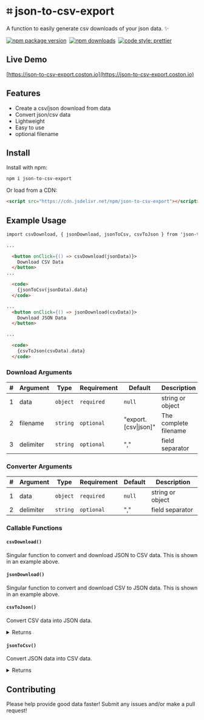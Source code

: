 # ⌗ json-to-csv-export

A function to easily generate csv downloads of your json data. ✨

[![npm package version](https://badge.fury.io/js/json-to-csv-export.svg)](https://www.npmjs.com/package/json-to-csv-export)&nbsp;
[![npm downloads](https://img.shields.io/npm/dm/json-to-csv-export.svg)](https://www.npmjs.com/package/json-to-csv-export)&nbsp;
[![code style: prettier](https://img.shields.io/badge/code_style-prettier-ff69b4.svg)](https://prettier.io)

## Live Demo

[https://json-to-csv-export.coston.io](https://json-to-csv-export.coston.io)

## Features

- Create a csv/json download from data
- Convert json/csv data
- Lightweight
- Easy to use
- optional filename

## Install

Install with npm:

```sh
npm i json-to-csv-export
```

Or load from a CDN:

```html
<script src="https://cdn.jsdelivr.net/npm/json-to-csv-export"></script>
```

## Example Usage

```html
import csvDownload, { jsonDownload, jsonToCsv, csvToJson } from 'json-to-csv-export'

...

  <button onClick={() => csvDownload(jsonData)}>
    Download CSV Data
  </button>
...

  <code>
    {jsonToCsv(jsonData).data}
  </code>

...
  <button onClick={() => jsonDownload(csvData)}>
    Download JSON Data
  </button>

...

  <code>
    {csvToJson(csvData).data}
  </code>
```

### Download Arguments
| #   | Argument  | Type     | Requirement | Default      | Description                       |
| --- | --------- | -------- | ----------- | ------------ | --------------------------        |
| 1   | data      | `object` | `required`  | `null`       | string or object                  |
| 2   | filename  | `string` | `optional`  | "export.[csv\|json]" | The complete filename     |
| 3   | delimiter | `string` | `optional`  | ","          | field separator                   |

### Converter Arguments
| #   | Argument  | Type     | Requirement | Default      | Description                       |
| --- | --------- | -------- | ----------- | ------------ | --------------------------        |
| 1   | data      | `object` | `required`  | `null`       | string or object                  |
| 2   | delimiter | `string` | `optional`  | ","          | field separator                   |

### Callable Functions
#### `csvDownload()`
Singular function to convert and download JSON to CSV data. This is shown in an example above.

#### `jsonDownload()`
Singular function to convert and download CSV to JSON data. This is shown in an example above.

#### `csvToJson()`
Convert CSV data into JSON data.
<details>
  <summary>Returns</summary>
  <br/>
  <pre font-size="1" p="3" bg="lightgray" class="prism-code css-108ro8y">
    { data:string, error:string }
  </pre>
</details>

#### `jsonToCsv()`
Convert JSON data into CSV data.
<details>
  <summary>Returns</summary>
  <br/>
  <pre font-size="1" p="3" bg="lightgray" class="prism-code css-108ro8y">
    { data:string, error:string }
  </pre>
</details>

## Contributing

Please help provide good data faster! Submit any issues and/or make a pull request!